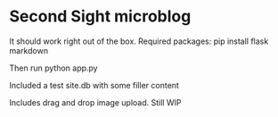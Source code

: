# Second Sight microblog

It should work right out of the box.
Required packages:
pip install flask markdown

Then run python app.py

Included a test site.db with some filler content

Includes drag and drop image upload. Still WIP
